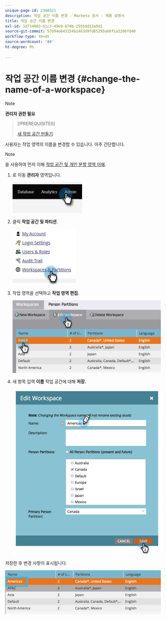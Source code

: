 ```yaml
---
unique-page-id: 2360321
description: 작업 공간 이름 변경 - Marketo 문서 - 제품 설명서
title: 작업 공간 이름 변경
exl-id: 1d714803-b1c3-49e9-874b-2555dd13a9d1
source-git-commit: 57b94e643154b1463d9fd65295a66f1a3286fd40
workflow-type: tm+mt
source-wordcount: '80'
ht-degree: 0%

---
```


# 작업 공간 이름 변경 {#change-the-name-of-a-workspace}

>[!NOTE]
>
>**관리자 권한 필요**

>[!PREREQUISITES]
>
>[새 작업 공간 만들기](/help/marketo/product-docs/administration/workspaces-and-person-partitions/create-a-new-workspace.md)

사용자는 작업 영역의 이름을 변경할 수 있습니다. 아주 간단합니다.

>[!NOTE]
>
>을 사용하여 먼저 이해 [작업 공간 및 개인 분할 영역 이해](/help/marketo/product-docs/administration/workspaces-and-person-partitions/understanding-workspaces-and-person-partitions.md).

1. 로 이동 **관리자** 영역입니다.

   ![](assets/change-the-name-of-a-workspace-1.png)

1. 클릭 **작업 공간 및 파티션**.

   ![](assets/change-the-name-of-a-workspace-2.png)

1. 작업 영역을 선택하고 **작업 영역 편집**.

   ![](assets/change-the-name-of-a-workspace-3.png)

1. 새 항목 입력 **이름** 작업 공간에 대해 **저장.**

   ![](assets/change-the-name-of-a-workspace-4.png)

저장한 후 변경 사항이 표시됩니다.

![](assets/change-the-name-of-a-workspace-5.png)
